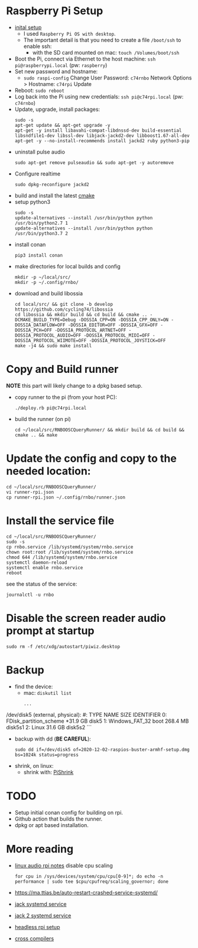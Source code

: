 # Raspberry Pi Setup

* [inital setup](https://desertbot.io/blog/headless-raspberry-pi-4-ssh-wifi-setup)
  * I used `Raspberry Pi OS with desktop`.
  * The important detail is that you need to create a file `/boot/ssh` to enable ssh:
    * with the SD card mounted on mac: `touch /Volumes/boot/ssh`
* Boot the Pi, connect via Ethernet to the host machine: `ssh pi@raspberrypi.local` (pw: `raspberry`)
* Set new password and hostname:
  * `sudo raspi-config`
    Change User Password: `c74rnbo`
    Network Options > Hostname: `c74rpi`
    Update
* Reboot: `sudo reboot`
* Log back into the Pi using new credentials: `ssh pi@c74rpi.local` (pw: `c74rnbo`)
* Update, upgrade, install packages:
  ```shell
  sudo -s
  apt-get update && apt-get upgrade -y
  apt-get -y install libavahi-compat-libdnssd-dev build-essential libsndfile1-dev libssl-dev libjack-jackd2-dev libboost1.67-all-dev
  apt-get -y --no-install-recommends install jackd2 ruby python3-pip
  ```
* uninstall pulse audio
  ```shell
  sudo apt-get remove pulseaudio && sudo apt-get -y autoremove
  ```
* Configure realtime
  ```shell
  sudo dpkg-reconfigure jackd2
  ```
* build and install the latest [cmake](https://cmake.org/install/)
* setup python3
  ```shell
  sudo -s
  update-alternatives --install /usr/bin/python python /usr/bin/python2.7 1
  update-alternatives --install /usr/bin/python python /usr/bin/python3.7 2
  ```
* install conan
  ```shell
  pip3 install conan
  ```
* make directories for local builds and config
  ```shell
  mkdir -p ~/local/src/
  mkdir -p ~/.config/rnbo/
  ```
* download and build libossia
  ```shell
  cd local/src/ && git clone -b develop https://github.com/cycling74/libossia
  cd libossia && mkdir build && cd build && cmake .. -DCMAKE_BUILD_TYPE=Debug -DOSSIA_CPP=ON -DOSSIA_CPP_ONLY=ON -DOSSIA_DATAFLOW=OFF -DOSSIA_EDITOR=OFF -DOSSIA_GFX=OFF -DOSSIA_PCH=OFF -DOSSIA_PROTOCOL_ARTNET=OFF -DOSSIA_PROTOCOL_AUDIO=OFF -DOSSIA_PROTOCOL_MIDI=OFF -DOSSIA_PROTOCOL_WIIMOTE=OFF -DOSSIA_PROTOCOL_JOYSTICK=OFF
  make -j4 && sudo make install
  ```

# Copy and Build runner

**NOTE** this part will likely change to a dpkg based setup.

* copy runner to the pi (from your host PC):
  ```shell
  ./deploy.rb pi@c74rpi.local
  ```
* build the runner (on pi)
  ```shell
  cd ~/local/src/RNBOOSCQueryRunner/ && mkdir build && cd build && cmake .. && make
  ```

# Update the config and copy to the needed location:
  ```shell
  cd ~/local/src/RNBOOSCQueryRunner/
  vi runner-rpi.json
  cp runner-rpi.json ~/.config/rnbo/runner.json
  ```

# Install the service file


  ```shell
  cd ~/local/src/RNBOOSCQueryRunner/
  sudo -s
  cp rnbo.service /lib/systemd/system/rnbo.service
  chown root:root /lib/systemd/system/rnbo.service
  chmod 644 /lib/systemd/system/rnbo.service
  systemctl daemon-reload
  systemctl enable rnbo.service
  reboot
  ```

  see the status of the service:
  ```
  journalctl -u rnbo
  ```

# Disable the screen reader audio prompt at startup

```shell
sudo rm -f /etc/xdg/autostart/piwiz.desktop
```

# Backup

* find the device:
  * mac: `diskutil list`
    ```shell
    ...
/dev/disk5 (external, physical):
   #:                       TYPE NAME                    SIZE       IDENTIFIER
   0:     FDisk_partition_scheme                        *31.9 GB    disk5
   1:             Windows_FAT_32 boot                    268.4 MB   disk5s1
   2:                      Linux                         31.6 GB    disk5s2
    ```
* backup with dd (**BE CAREFUL**):
  ```shell
  sudo dd if=/dev/disk5 of=2020-12-02-raspios-buster-armhf-setup.dmg bs=1024k status=progress
  ```
* shrink, on linux:
  * shrink with: [PiShrink](https://github.com/Drewsif/PiShrink)

# TODO

* Setup initial conan config for building on rpi.
* Github action that builds the runner.
* dpkg or apt based installation.


# More reading

* [linux audio rpi notes](https://wiki.linuxaudio.org/wiki/raspberrypi)
  disable cpu scaling
  ```shell
  for cpu in /sys/devices/system/cpu/cpu[0-9]*; do echo -n performance | sudo tee $cpu/cpufreq/scaling_governor; done
  ```

* https://ma.ttias.be/auto-restart-crashed-service-systemd/
* [jack systemd service](https://bbs.archlinux.org/viewtopic.php?id=165545)
* [jack 2 systemd service](https://raspberrypi.stackexchange.com/questions/112195/jack-audio-server-can-start-on-cli-but-not-as-a-systemd-service)
* [headless rpi setup](https://desertbot.io/blog/headless-raspberry-pi-4-ssh-wifi-setup)
* [cross compilers](https://github.com/abhiTronix/raspberry-pi-cross-compilers)
